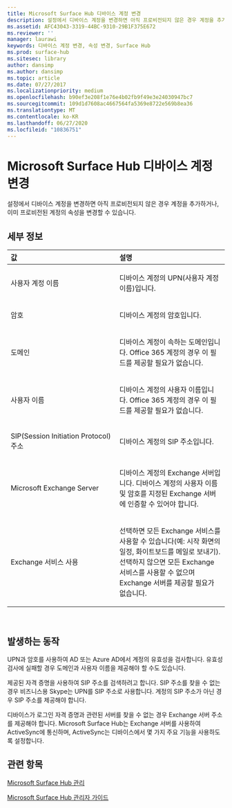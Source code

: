 ```yaml
---
title: Microsoft Surface Hub 디바이스 계정 변경
description: 설정에서 디바이스 계정을 변경하면 아직 프로비전되지 않은 경우 계정을 추가하거나, 이미 프로비전된 계정의 속성을 변경할 수 있습니다.
ms.assetid: AFC43043-3319-44BC-9310-29B1F375E672
ms.reviewer: ''
manager: laurawi
keywords: 디바이스 계정 변경, 속성 변경, Surface Hub
ms.prod: surface-hub
ms.sitesec: library
author: dansimp
ms.author: dansimp
ms.topic: article
ms.date: 07/27/2017
ms.localizationpriority: medium
ms.openlocfilehash: b90ef3e208f1e76e4b02fb9f49e3e24030947bc7
ms.sourcegitcommit: 109d1d7608ac4667564fa5369e8722e569b8ea36
ms.translationtype: MT
ms.contentlocale: ko-KR
ms.lasthandoff: 06/27/2020
ms.locfileid: "10836751"
---
```

# Microsoft Surface Hub 디바이스 계정 변경


설정에서 디바이스 계정을 변경하면 아직 프로비전되지 않은 경우 계정을 추가하거나, 이미 프로비전된 계정의 속성을 변경할 수 있습니다.

## 세부 정보


<table>
<colgroup>
<col width="50%" />
<col width="50%" />
</colgroup>
<thead>
<tr class="header">
<th align="left">값</th>
<th align="left">설명</th>
</tr>
</thead>
<tbody>
<tr class="odd">
<td align="left"><p>사용자 계정 이름</p></td>
<td align="left"><p>디바이스 계정의 UPN(사용자 계정 이름)입니다.</p></td>
</tr>
<tr class="even">
<td align="left"><p>암호</p></td>
<td align="left"><p>디바이스 계정의 암호입니다.</p></td>
</tr>
<tr class="odd">
<td align="left"><p>도메인</p></td>
<td align="left"><p>디바이스 계정이 속하는 도메인입니다. Office 365 계정의 경우 이 필드를 제공할 필요가 없습니다.</p></td>
</tr>
<tr class="even">
<td align="left"><p>사용자 이름</p></td>
<td align="left"><p>디바이스 계정의 사용자 이름입니다. Office 365 계정의 경우 이 필드를 제공할 필요가 없습니다.</p></td>
</tr>
<tr class="odd">
<td align="left"><p>SIP(Session Initiation Protocol) 주소</p></td>
<td align="left"><p>디바이스 계정의 SIP 주소입니다.</p></td>
</tr>
<tr class="even">
<td align="left"><p>Microsoft Exchange Server</p></td>
<td align="left"><p>디바이스 계정의 Exchange 서버입니다. 디바이스 계정의 사용자 이름 및 암호를 지정된 Exchange 서버에 인증할 수 있어야 합니다.</p></td>
</tr>
<tr class="odd">
<td align="left"><p>Exchange 서비스 사용</p></td>
<td align="left"><p>선택하면 모든 Exchange 서비스를 사용할 수 있습니다(예: 시작 화면의 일정, 화이트보드를 메일로 보내기). 선택하지 않으면 모든 Exchange 서비스를 사용할 수 없으며 Exchange 서버를 제공할 필요가 없습니다.</p></td>
</tr>
</tbody>
</table>

 

## 발생하는 동작


UPN과 암호를 사용하여 AD 또는 Azure AD에서 계정의 유효성을 검사합니다. 유효성 검사에 실패할 경우 도메인과 사용자 이름을 제공해야 할 수도 있습니다.

제공된 자격 증명을 사용하여 SIP 주소를 검색하려고 합니다. SIP 주소를 찾을 수 없는 경우 비즈니스용 Skype는 UPN를 SIP 주소로 사용합니다. 계정의 SIP 주소가 아닌 경우 SIP 주소를 제공해야 합니다.

디바이스가 로그인 자격 증명과 관련된 서버를 찾을 수 없는 경우 Exchange 서버 주소를 제공해야 합니다. Microsoft Surface Hub는 Exchange 서버를 사용하여 ActiveSync에 통신하며, ActiveSync는 디바이스에서 몇 가지 주요 기능을 사용하도록 설정합니다.

## 관련 항목


[Microsoft Surface Hub 관리](manage-surface-hub.md)

[Microsoft Surface Hub 관리자 가이드](surface-hub-administrators-guide.md)

 

 





